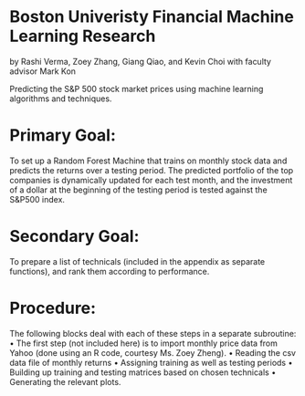 # Boston Univeristy Financial Machine Learning Research
by Rashi Verma, Zoey Zhang, Giang Qiao, and Kevin Choi
with faculty advisor Mark Kon

Predicting the S&amp;P 500 stock market prices using machine learning algorithms and techniques.

# Primary Goal: 

To set up a Random Forest Machine that trains on monthly stock data and predicts the returns over a testing period. The predicted portfolio of the top companies is dynamically updated for each test month, and the investment of a dollar at the beginning of the testing period is tested against the S&P500 index.

# Secondary Goal:
To prepare a list of technicals (included in the appendix as separate functions), and rank them according to performance.

# Procedure:
The following blocks deal with each of these steps in a separate subroutine:
• The first step (not included here) is to import monthly price data from Yahoo (done using an R code, courtesy Ms. Zoey Zheng).
• Reading the csv data file of monthly returns
• Assigning training as well as testing periods
• Building up training and testing matrices based on chosen technicals
• Generating the relevant plots.
